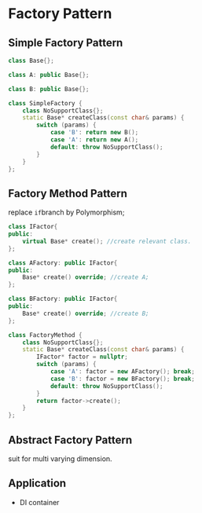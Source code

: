 # Factory Pattern

## Simple Factory Pattern

```cpp
class Base{};

class A: public Base{};

class B: public Base{};

class SimpleFactory {
    class NoSupportClass{};
    static Base* createClass(const char& params) {
        switch (params) {
            case 'B': return new B();
            case 'A': return new A();
            default: throw NoSupportClass();
        }
    }
};
```





## Factory Method Pattern

replace `if`branch by Polymorphism;

```cpp
class IFactor{
public:
    virtual Base* create(); //create relevant class.
};

class AFactory: public IFactor{
public:
    Base* create() override; //create A;
};

class BFactory: public IFactor{
public:
    Base* create() override; //create B;
};

class FactoryMethod {
    class NoSupportClass{};
    static Base* createClass(const char& params) {
        IFactor* factor = nullptr;
        switch (params) {
            case 'A': factor = new AFactory(); break;
            case 'B': factor = new BFactory(); break;
            default: throw NoSupportClass();
        }
        return factor->create();
    }
};
```





## Abstract Factory Pattern

suit for multi varying dimension.



## Application

* DI container



